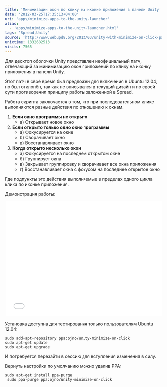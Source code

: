 ```yaml
---
title: 'Минимизации окон по клику на иконке приложения в панели Unity'
date: '2012-03-25T17:35:13+04:00'
uri: 'apps/minimize-apps-to-the-unity-launcher'
alias: 
  - 'apps/minimize-apps-to-the-unity-launcher.html'
tags: 'Spread,Unity'
source: 'http://www.webupd8.org/2012/03/unity-with-minimize-on-click-patch.html'
unixtime: 1332682513
visits: 7565
---
```

Для десктоп оболочки Unity представлен неофициальный патч, отвечающий за минимизацию окон приложений по клику на иконку приложения в панели Unity.

Этот патч в своё время был предложен для включения в Ubuntu 12.04, но был отклонён, так как не вписывался в текущий дизайн и по своей сути противоречил принципу работы заложенной в Spread.

Работа скрипта заключается в том, что при последовательном клике выполняются разные действия по отношению к окнам.

1.  **Если окно программы не открыто**
    *   а) Открывает новое окно
2.  **Если открыто только одно окно программы**
    *   а) Фокусируется на окне
    *   б) Сворачивает окно
    *   в) Восстанавливает окно
3.  **Когда открыто несколько окон**
    *   а) Фокусируется на последнем открытом окне
    *   б) Группирует окна
    *   в) Закрывает группировку и сворачивает все окна приложения
    *   г) Восстанавливает окна с фокусом на последнее открытое окно

Где подпункты это действия выполняемые в пределах одного цикла клика по иконке приложения.

Демонстрация работы:

 <iframe width="500" height="369" src="//www.youtube.com/embed/h_bkPbbJlUk" frameborder="0" allowfullscreen=""></iframe>

Установка доступна для тестирования только пользователям Ubuntu 12.04:

```
sudo add-apt-repository ppa:ojno/unity-minimize-on-click
sudo apt-get update
sudo apt-get upgrade
```

И потребуется перезайти в сессию для вступления изменения в силу.

Вернуть настройки по умолчанию можно удалив PPA:

```
sudo apt-get install ppa-purge
 sudo ppa-purge ppa:ojno/unity-minimize-on-click
```
